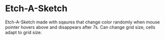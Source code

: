 # Etch-A-Sketch

Etch-A-Sketch made with sqaures that change color randomly when mouse pointer hovers above and disappears after 7s. Can change grid size, cells adapt to grid size.
